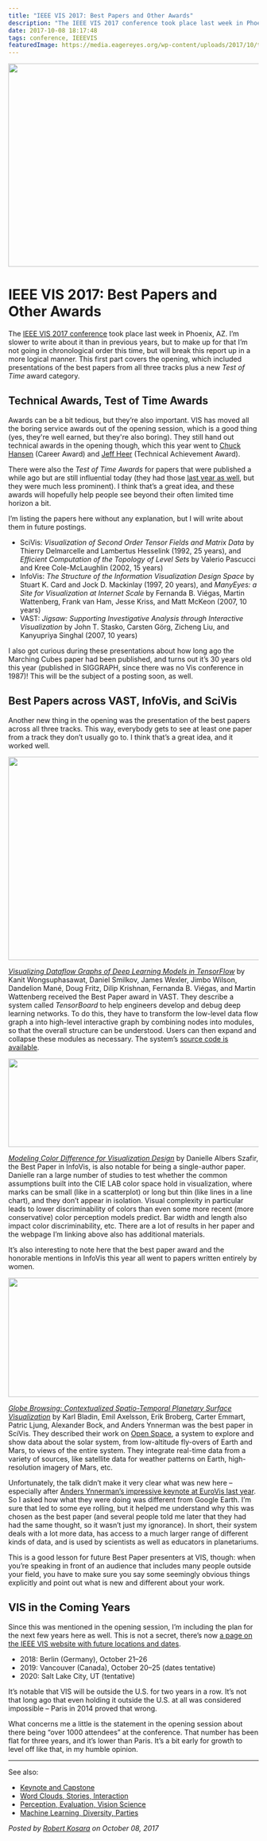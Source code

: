 ```yaml
---
title: "IEEE VIS 2017: Best Papers and Other Awards"
description: "The IEEE VIS 2017 conference took place last week in Phoenix, AZ. I’m slower to write about it than in previous years, but to make up for that I’m not going in chronological order this time, but will break this report up in a more logical manner. This first part covers the opening, which included presentations of the best papers from all three tracks plus a new Test of Time award category."
date: 2017-10-08 18:17:48
tags: conference, IEEEVIS
featuredImage: https://media.eagereyes.org/wp-content/uploads/2017/10/tensorboard.png
---
```


<p align="center"><img src="https://media.eagereyes.org/wp-content/uploads/2017/10/tensorboard.png" width="750" height="409" /></p>

# IEEE VIS 2017: Best Papers and Other Awards

The <a href="http://ieeevis.org/">IEEE VIS 2017 conference</a> took place last week in Phoenix, AZ. I’m slower to write about it than in previous years, but to make up for that I’m not going in chronological order this time, but will break this report up in a more logical manner. This first part covers the opening, which included presentations of the best papers from all three tracks plus a new <em>Test of Time</em> award category.

## Technical Awards, Test of Time Awards

Awards can be a bit tedious, but they’re also important. VIS has moved all the boring service awards out of the opening session, which is a good thing (yes, they're well earned, but they're also boring). They still hand out technical awards in the opening though, which this year went to <a href="https://www.cs.utah.edu/~hansen/">Chuck Hansen</a> (Career Award) and <a href="https://homes.cs.washington.edu/~jheer/">Jeff Heer</a> (Technical Achievement Award).

There were also the <em>Test of Time Awards</em> for papers that were published a while ago but are still influential today (they had those <a href="http://ieeevis.org/year/2016/info/awards/test-of-time-awards">last year as well</a>, but they were much less prominent). I think that’s a great idea, and these awards will hopefully help people see beyond their often limited time horizon a bit.

I’m listing the papers here without any explanation, but I will write about them in future postings.

<ul>
    <li>SciVis: <em>Visualization of Second Order Tensor Fields and Matrix Data</em> by Thierry Delmarcelle and Lambertus Hesselink (1992, 25 years), and <em>Efficient Computation of the Topology of Level Sets</em> by Valerio Pascucci and Kree Cole-McLaughlin (2002, 15 years)</li>
    <li>InfoVis: <em>The Structure of the Information Visualization Design Space</em> by Stuart K. Card and Jock D. Mackinlay (1997, 20 years), and <em>ManyEyes: a Site for Visualization at Internet Scale</em> by Fernanda B. Viégas, Martin Wattenberg, Frank van Ham, Jesse Kriss, and Matt McKeon (2007, 10 years)</li>
    <li>VAST: <em>Jigsaw: Supporting Investigative Analysis through Interactive Visualization</em> by John T. Stasko, Carsten Görg, Zicheng Liu, and Kanyupriya Singhal (2007, 10 years)</li>
</ul>

I also got curious during these presentations about how long ago the Marching Cubes paper had been published, and turns out it’s 30 years old this year (published in SIGGRAPH, since there was no Vis conference in 1987)! This will be the subject of a posting soon, as well.

## Best Papers across VAST, InfoVis, and SciVis

Another new thing in the opening was the presentation of the best papers across all three tracks. This way, everybody gets to see at least one paper from a track they don’t usually go to. I think that’s a great idea, and it worked well.

<p align="center"><img class="aligncenter size-full wp-image-10216"  src="https://media.eagereyes.org/wp-content/uploads/2017/10/tensorboard.png" alt="" width="750" height="409" /></p>

<em><a href="http://idl.cs.washington.edu/papers/tfgraph">Visualizing Dataflow Graphs of Deep Learning Models in TensorFlow</a></em> by Kanit Wongsuphasawat, Daniel Smilkov, James Wexler, Jimbo Wilson, Dandelion Mané, Doug Fritz, Dilip Krishnan, Fernanda B. Viégas, and Martin Wattenberg received the Best Paper award in VAST. They describe a system called <em>TensorBoard</em> to help engineers develop and debug deep learning networks. To do this, they have to transform the low-level data flow graph a into high-level interactive graph by combining nodes into modules, so that the overall structure can be understood. Users can then expand and collapse these modules as necessary. The system’s <a href="https://github.com/tensorflow/tensorboard">source code is available</a>.

<p align="center"><img class="aligncenter size-full wp-image-10217"  src="https://media.eagereyes.org/wp-content/uploads/2017/10/vis-colors.png" alt="" width="660" height="178" /></p>

<em><a href="http://cmci.colorado.edu/visualab/VisColors/">Modeling Color Difference for Visualization Design</a></em> by Danielle Albers Szafir, the Best Paper in InfoVis, is also notable for being a single-author paper. Danielle ran a large number of studies to test whether the common assumptions built into the CIE LAB color space hold in visualization, where marks can be small (like in a scatterplot) or long but thin (like lines in a line chart), and they don’t appear in isolation. Visual complexity in particular leads to lower discriminability of colors than even some more recent (more conservative) color perception models predict. Bar width and length also impact color discriminability, etc. There are a lot of results in her paper and the webpage I’m linking above also has additional materials.

It’s also interesting to note here that the best paper award and the honorable mentions in InfoVis this year all went to papers written entirely by women.

<p align="center"><img class="aligncenter size-full wp-image-10215"  src="https://media.eagereyes.org/wp-content/uploads/2017/10/openspace-mars.jpg" alt="" width="660" height="240" /></p>

<em><a href="https://alexanderbock.github.io/papers/vis17-bladin-globe_browsing.pdf">Globe Browsing: Contextualized Spatio-Temporal Planetary Surface Visualization</a></em> by Karl Bladin, Emil Axelsson, Erik Broberg, Carter Emmart, Patric Ljung, Alexander Bock, and Anders Ynnerman was the best paper in SciVis. They described their work on <a href="http://openspaceproject.com">Open Space</a>, a system to explore and show data about the solar system, from low-altitude fly-overs of Earth and Mars, to views of the entire system. They integrate real-time data from a variety of sources, like satellite data for weather patterns on Earth, high-resolution imagery of Mars, etc.

Unfortunately, the talk didn’t make it very clear what was new here – especially after <a href="/blog/2016/eurovis-2016-tuesday-and-wednesday">Anders Ynnerman’s impressive keynote at EuroVis last year</a>. So I asked how what they were doing was different from Google Earth. I’m sure that led to some eye rolling, but it helped me understand why this was chosen as the best paper (and several people told me later that they had had the same thought, so it wasn’t just my ignorance). In short, their system deals with a lot more data, has access to a much larger range of different kinds of data, and is used by scientists as well as educators in planetariums.

This is a good lesson for future Best Paper presenters at VIS, though: when you’re speaking in front of an audience that includes many people outside your field, you have to make sure you say some seemingly obvious things explicitly and point out what is new and different about your work.

## VIS in the Coming Years

Since this was mentioned in the opening session, I’m including the plan for the next few years here as well. This is not a secret, there’s now <a href="http://ieeevis.org/year/2017/info/overview-amp-topics/future-locations">a page on the IEEE VIS website with future locations and dates</a>.

<ul>
    <li>2018: Berlin (Germany), October 21–26</li>
    <li>2019: Vancouver (Canada), October 20–25 (dates tentative)</li>
    <li>2020: Salt Lake City, UT (tentative)</li>
</ul>

It’s notable that VIS will be outside the U.S. for two years in a row. It’s not that long ago that even holding it outside the U.S. at all was considered impossible – Paris in 2014 proved that wrong.

What concerns me a little is the statement in the opening session about there being “over 1000 attendees” at the conference. That number has been flat for three years, and it’s lower than Paris. It’s a bit early for growth to level off like that, in my humble opinion.

<hr />

See also:

<ul>
    <li><a href="/blog/2017/ieee-vis-2017-keynote-and-capstone">Keynote and Capstone</a></li>
    <li><a href="/blog/2017/ieee-vis-2017-word-clouds-sparklines-stories-interaction">Word Clouds, Stories, Interaction</a></li>
    <li><a href="/blog/2017/ieee-vis-2017-perception-evaluation-vision">Perception, Evaluation, Vision Science</a></li>
    <li><a href="/blog/2017/ieee-vis-2017-machine-learning-diversity-parties">Machine Learning, Diversity, Parties</a></li>
</ul>


_Posted by <a href="/about">Robert Kosara</a> on October 08, 2017_


